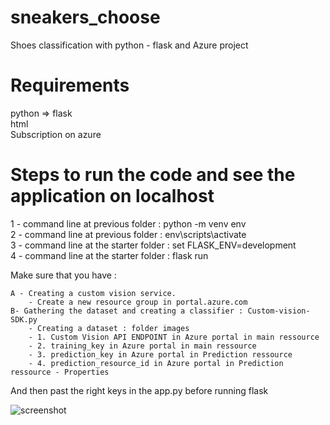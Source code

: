 # sneakers_choose
Shoes classification with python - flask and Azure project

# Requirements 
python => flask \
html \
Subscription on azure 

# Steps to run the code and see the application on localhost

1 - command line at previous folder : python -m venv env \
2 - command line at previous folder : env\scripts\activate \
3 - command line at the starter folder : set FLASK_ENV=development \
4 - command line at the starter folder : flask run 

Make sure that you have :

	A - Creating a custom vision service.
		- Create a new resource group in portal.azure.com 
	B- Gathering the dataset and creating a classifier : Custom-vision-SDK.py
		- Creating a dataset : folder images
		- 1. Custom Vision API ENDPOINT in Azure portal in main ressource
		- 2. training_key in Azure portal in main ressource
		- 3. prediction_key in Azure portal in Prediction ressource
		- 4. prediction_resource_id in Azure portal in Prediction ressource - Properties
    
  And then  past the right keys in the app.py before running flask 

![screenshot](https://user-images.githubusercontent.com/46371678/93943232-61d89f00-fd32-11ea-86c9-10a9ccb68777.png)

